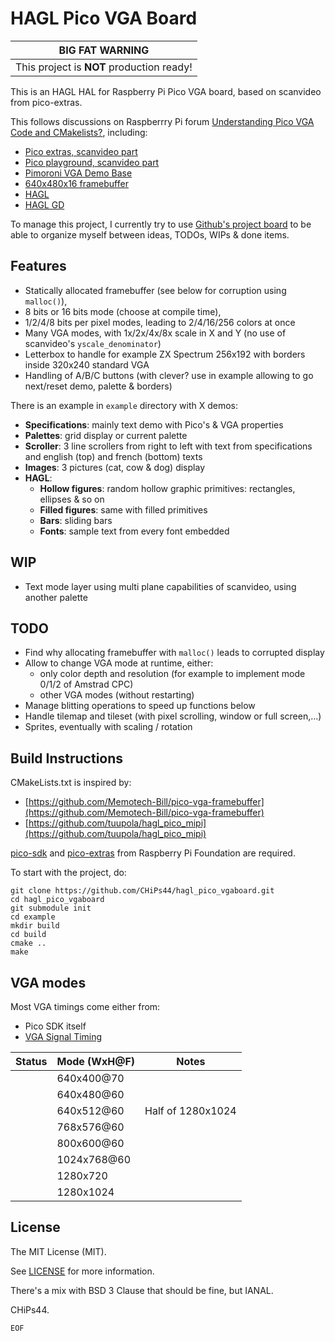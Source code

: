 # HAGL Pico VGA Board

|              BIG FAT WARNING              |
| :---------------------------------------: |
| This project is **NOT** production ready! |

This is an HAGL HAL for Raspberry Pi Pico VGA board, based on scanvideo from pico-extras.

This follows discussions on Raspberrry Pi forum [Understanding Pico VGA Code and CMakelists?](https://www.raspberrypi.org/forums/viewtopic.php?f=145&t=305712), including:

- [Pico extras, scanvideo part](https://github.com/raspberrypi/pico-extras/tree/master/src/rp2_common/pico_scanvideo_dpi)
- [Pico playground, scanvideo part](https://github.com/raspberrypi/pico-playground/tree/master/scanvideo)
- [Pimoroni VGA Demo Base](https://shop.pimoroni.com/products/pimoroni-pico-vga-demo-base)
- [640x480x16 framebuffer](https://github.com/Memotech-Bill/pico-vga-framebuffer)
- [HAGL](https://github.com/tuupola/hagl)
- [HAGL GD](https://github.com/tuupola/hagl_gd)

To manage this project, I currently try to use [Github's project board](https://github.com/users/CHiPs44/projects/1/views/2) to be able to organize myself between ideas, TODOs, WIPs & done items.

## Features

- Statically allocated framebuffer (see below for corruption using `malloc()`),
- 8 bits or 16 bits mode (choose at compile time),
- 1/2/4/8 bits per pixel modes, leading to 2/4/16/256 colors at once
- Many VGA modes, with 1x/2x/4x/8x scale in X and Y (no use of scanvideo's `yscale_denominator`)
- Letterbox to handle for example ZX Spectrum 256x192 with borders inside 320x240 standard VGA
- Handling of A/B/C buttons (with clever? use in example allowing to go next/reset demo, palette & borders)

There is an example in `example` directory with X demos:

- **Specifications**: mainly text demo with Pico's & VGA properties
- **Palettes**: grid display or current palette
- **Scroller**: 3 line scrollers from right to left with text from specifications and english (top) and french (bottom) texts
- **Images**: 3 pictures (cat, cow & dog) display
- **HAGL**:
  - **Hollow figures**: random hollow graphic primitives: rectangles, ellipses & so on
  - **Filled figures**: same with filled primitives
  - **Bars**: sliding bars
  - **Fonts**: sample text from every font embedded

## WIP

- Text mode layer using multi plane capabilities of scanvideo, using another palette

## TODO

- Find why allocating framebuffer with `malloc()` leads to corrupted display
- Allow to change VGA mode at runtime, either:
  - only color depth and resolution (for example to implement mode 0/1/2 of Amstrad CPC)
  - other VGA modes (without restarting)
- Manage blitting operations to speed up functions below
- Handle tilemap and tileset (with pixel scrolling, window or full screen,...)
- Sprites, eventually with scaling / rotation

## Build Instructions

CMakeLists.txt is inspired by:

- [https://github.com/Memotech-Bill/pico-vga-framebuffer](https://github.com/Memotech-Bill/pico-vga-framebuffer)
- [https://github.com/tuupola/hagl_pico_mipi](https://github.com/tuupola/hagl_pico_mipi)

[pico-sdk](https://github.com/raspberrypi/pico-sdk) and [pico-extras](https://github.com/raspberrypi/pico-extras) from Raspberry Pi Foundation are required.

To start with the project, do:

```shell
git clone https://github.com/CHiPs44/hagl_pico_vgaboard.git
cd hagl_pico_vgaboard
git submodule init
cd example
mkdir build
cd build
cmake ..
make
```

## VGA modes

Most VGA timings come either from:

- Pico SDK itself
- [VGA Signal Timing](http://tinyvga.com/vga-timing)

| Status | Mode (WxH@F) | Notes             |
| ------ | ------------ | ----------------- |
|        | 640x400@70   |                   |
|        | 640x480@60   |                   |
|        | 640x512@60   | Half of 1280x1024 |
|        | 768x576@60   |                   |
|        | 800x600@60   |                   |
|        | 1024x768@60  |                   |
|        | 1280x720     |                   |
|        | 1280x1024    |                   |

## License

The MIT License (MIT).

See [LICENSE](LICENSE) for more information.

There's a mix with BSD 3 Clause that should be fine, but IANAL.

CHiPs44.

`EOF`
